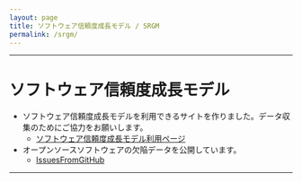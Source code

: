 ```yaml
---
layout: page
title: ソフトウェア信頼度成長モデル / SRGM
permalink: /srgm/
---
```


---

# __ソフトウェア信頼度成長モデル__

* ソフトウェア信頼度成長モデルを利用できるサイトを作りました。データ収集のためにご協力をお願いします。
  * [ソフトウェア信頼度成長モデル利用ページ](https://os3-293-36482.vs.sakura.ne.jp/csvgraph/top/)
* オープンソースソフトウェアの欠陥データを公開しています。
  * [IssuesFromGitHub](https://github.com/kiyoshi-honda/IssuesFromGitHub)

---
